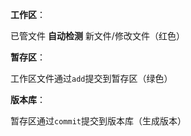 **工作区**：

已管文件 **自动检测** 新文件/修改文件（红色） 

**暂存区**：

工作区文件通过`add`提交到暂存区（绿色）

**版本库**：

暂存区通过`commit`提交到版本库（生成版本）
